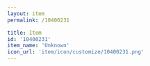 ```yaml
---
layout: item
permalink: /10400231

title: Item
id: '10400231'
item_name: 'Unknown'
icon_url: 'item/icon/customize/10400231.png'
---
```

